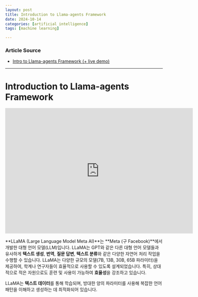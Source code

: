 ```yaml
---
layout: post
title: Introduction to Llama-agents Framework 
date: 2024-10-14
categories: [artificial intelligence]
tags: [machine learning]

---
```


### Article Source


* [Intro to Llama-agents Framework (+ live demo)](https://www.youtube.com/watch?v=3yG--HKxmi8)

---



# Introduction to Llama-agents Framework 

<iframe width="600" height="400" src="https://www.youtube.com/embed/3yG--HKxmi8?si=HECQWoM9MsS24YrQ" title="YouTube video player" frameborder="0" allow="accelerometer; autoplay; clipboard-write; encrypted-media; gyroscope; picture-in-picture; web-share" referrerpolicy="strict-origin-when-cross-origin" allowfullscreen></iframe>

**LLaMA (Large Language Model Meta AI)**는 **Meta (구 Facebook)**에서 개발한 대형 언어 모델(LLM)입니다. LLaMA는 GPT와 같은 다른 대형 언어 모델들과 유사하게 **텍스트 생성**, **번역**, **질문 답변**, **텍스트 분류**와 같은 다양한 자연어 처리 작업을 수행할 수 있습니다. LLaMA는 다양한 규모의 모델(7B, 13B, 30B, 65B 파라미터)을 제공하여, 학계나 연구자들이 효율적으로 사용할 수 있도록 설계되었습니다. 특히, 상대적으로 적은 자원으로도 훈련 및 사용이 가능하여 **효율성**을 강조하고 있습니다.

LLaMA는 **텍스트 데이터**를 통해 학습되며, 방대한 양의 파라미터를 사용해 복잡한 언어 패턴을 이해하고 생성하는 데 최적화되어 있습니다.
